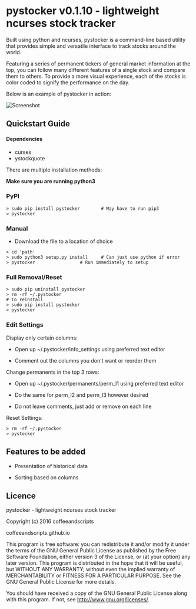 # **pystocker v0.1.10** - lightweight ncurses stock tracker

Built using python and ncurses, pystocker is a command-line based utility that provides simple and versatile interface to track stocks around the world.

Featuring a series of permanent tickers of general market information at the top, you can follow many different features of a single stock and compare them to others. To provide a more visual experience, each of the stocks is color coded to signify the performance on the day.

Below is an example of pystocker in action:

![Screenshot](https://raw.githubusercontent.com/coffeeandscripts/pystocker/master/example.png "pystocker screenshot")

## Quickstart Guide

#### Dependencies

 - curses
 - ystockquote

There are multiple installation methods:

**Make sure you are running python3**

### PyPI

~~~
> sudo pip install pystocker		# May have to run pip3
> pystocker
~~~

### Manual

 - Download the file to a location of choice

~~~
> cd 'path'
> sudo python3 setup.py install		# Can just use python if error
> pystocker					# Run immediately to setup
~~~

### Full Removal/Reset

~~~
> sudo pip uninstall pystocker
> rm -rf ~/.pystocker
# To reinstall
> sudo pip install pystocker
> pystocker
~~~

### Edit Settings

Display only certain columns:

 - Open up ~/.pystocker/info_settings using preferred text editor

 - Comment out the columns you don't want or reorder them

Change permanents in the top 3 rows:

 - Open up ~/.pystocker/permanents/perm_l1 using preferred text editor

 - Do the same for perm_l2 and perm_l3 however desired

 - Do not leave comments, just add or remove on each line

Reset Settings:

~~~
> rm -rf ~/.pystocker
> pystocker
~~~

## Features to be added

* Presentation of historical data

* Sorting based on columns

## Licence

pystocker - lightweight ncurses stock tracker

Copyright (c) 2016 coffeeandscripts

coffeeandscripts.github.io

This program is free software: you can redistribute it and/or modify it under the terms of the GNU General Public License as published by the Free Software Foundation, either version 3 of the License, or (at your option) any later version.
This program is distributed in the hope that it will be useful, but WITHOUT ANY WARRANTY; without even the implied warranty of MERCHANTABILITY or FITNESS FOR A PARTICULAR PURPOSE.  See the GNU General Public License for more details.

You should have received a copy of the GNU General Public License along with this program.  If not, see <http://www.gnu.org/licenses/>.
